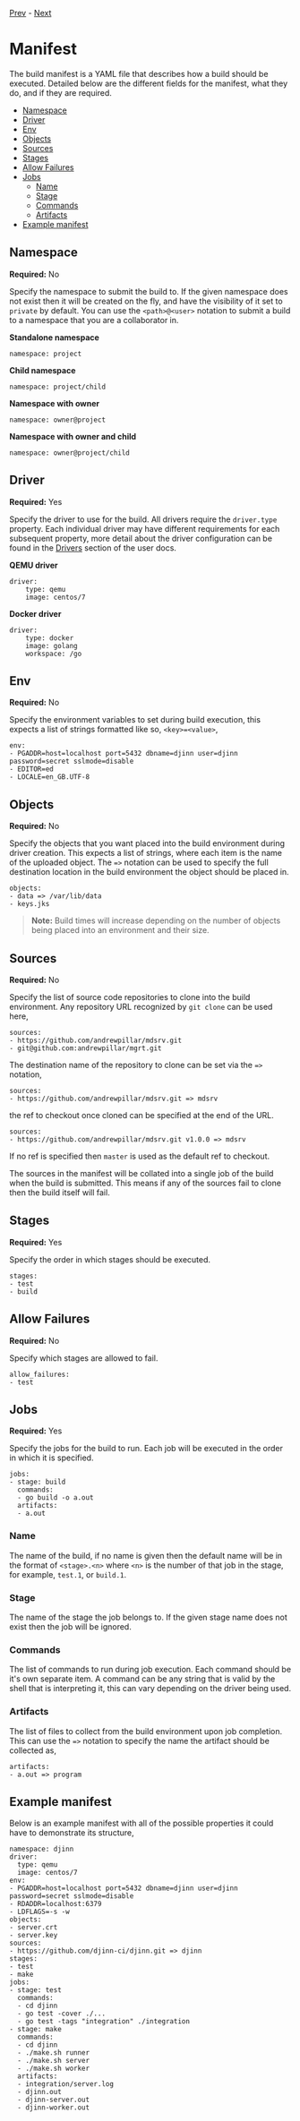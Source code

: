 [Prev](/user/drivers) - [Next](/user/images)

# Manifest

The build manifest is a YAML file that describes how a build should be executed.
Detailed below are the different fields for the manifest, what they do, and if
they are required.

* [Namespace](#namespace)
* [Driver](#driver)
* [Env](#env)
* [Objects](#objects)
* [Sources](#sources)
* [Stages](#stages)
* [Allow Failures](#allow-failures)
* [Jobs](#jobs)
  * [Name](#name)
  * [Stage](#stage)
  * [Commands](#commands)
  * [Artifacts](#artifacts)
* [Example manifest](#example-manifest)

## Namespace

**Required:** No

Specify the namespace to submit the build to. If the given namespace does not
exist then it will be created on the fly, and have the visibility of it set to
`private` by default. You can use the `<path>@<user>` notation to submit a build
to a namespace that you are a collaborator in.

**Standalone namespace**

    namespace: project

**Child namespace**

    namespace: project/child

**Namespace with owner**

    namespace: owner@project

**Namespace with owner and child**

    namespace: owner@project/child

## Driver

**Required:** Yes

Specify the driver to use for the build. All drivers require the `driver.type`
property. Each individual driver may have different requirements for each
subsequent property, more detail about the driver configuration can be found
in the [Drivers](/user/drivers) section of the user docs.

**QEMU driver**

    driver:
        type: qemu
        image: centos/7

**Docker driver**

    driver:
        type: docker
        image: golang
        workspace: /go

## Env

**Required:** No

Specify the environment variables to set during build execution, this expects
a list of strings formatted like so, `<key>=<value>`,

    env:
    - PGADDR=host=localhost port=5432 dbname=djinn user=djinn password=secret sslmode=disable
    - EDITOR=ed
    - LOCALE=en_GB.UTF-8

## Objects

**Required:** No

Specify the objects that you want placed into the build environment during
driver creation. This expects a list of strings, where each item is the name
of the uploaded object. The `=>` notation can be used to specify the full
destination location in the build environment the object should be placed in.

    objects:
    - data => /var/lib/data
    - keys.jks

>**Note:** Build times will increase depending on the number of objects being
placed into an environment and their size.

## Sources

**Required:** No

Specify the list of source code repositories to clone into the build
environment. Any repository URL recognized by `git clone` can be used here,

    sources:
    - https://github.com/andrewpillar/mdsrv.git
    - git@github.com:andrewpillar/mgrt.git

The destination name of the repository to clone can be set via the `=>`
notation,

    sources:
    - https://github.com/andrewpillar/mdsrv.git => mdsrv

the ref to checkout once cloned can be specified at the end of the URL.

    sources:
    - https://github.com/andrewpillar/mdsrv.git v1.0.0 => mdsrv

If no ref is specified then `master` is used as the default ref to checkout.

The sources in the manifest will be collated into a single job of the build
when the build is submitted. This means if any of the sources fail to clone then
the build itself will fail.

## Stages

**Required:** Yes

Specify the order in which stages should be executed.

    stages:
    - test
    - build

## Allow Failures

**Required:** No

Specify which stages are allowed to fail.

    allow_failures:
    - test

## Jobs

**Required:** Yes

Specify the jobs for the build to run. Each job will be executed in the order
in which it is specified.

    jobs:
    - stage: build
      commands:
      - go build -o a.out
      artifacts:
      - a.out

### Name

The name of the build, if no name is given then the default name will be in the
format of `<stage>.<n>` where `<n>` is the number of that job in the stage, for
example, `test.1`, or `build.1`.

### Stage

The name of the stage the job belongs to. If the given stage name does not exist
then the job will be ignored.

### Commands

The list of commands to run during job execution. Each command should be it's
own separate item. A command can be any string that is valid by the shell that
is interpreting it, this can vary depending on the driver being used.

### Artifacts

The list of files to collect from the build environment upon job completion.
This can use the `=>` notation to specify the name the artifact should be
collected as,

    artifacts:
    - a.out => program

## Example manifest

Below is an example manifest with all of the possible properties it could have
to demonstrate its structure,

    namespace: djinn
    driver:
      type: qemu
      image: centos/7
    env:
    - PGADDR=host=localhost port=5432 dbname=djinn user=djinn password=secret sslmode=disable
    - RDADDR=localhost:6379
    - LDFLAGS=-s -w
    objects:
    - server.crt
    - server.key
    sources:
    - https://github.com/djinn-ci/djinn.git => djinn
    stages:
    - test
    - make
    jobs:
    - stage: test
      commands:
      - cd djinn
      - go test -cover ./...
      - go test -tags "integration" ./integration
    - stage: make
      commands:
      - cd djinn
      - ./make.sh runner
      - ./make.sh server
      - ./make.sh worker
      artifacts:
      - integration/server.log
      - djinn.out
      - djinn-server.out
      - djinn-worker.out
